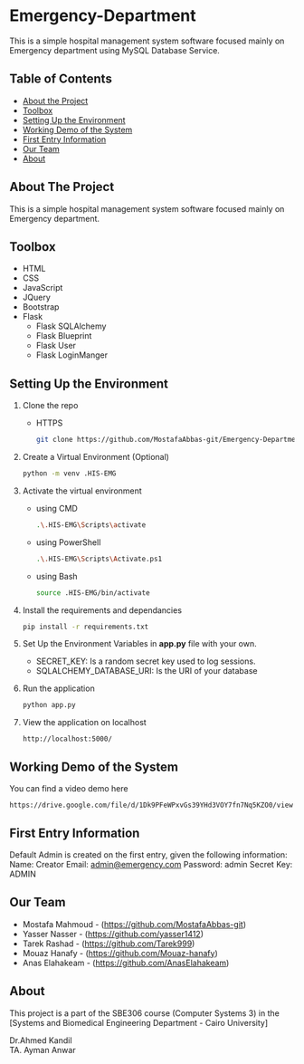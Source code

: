 # Emergency-Department
 This is a simple hospital management system software focused mainly on Emergency department using MySQL Database Service.


## Table of Contents

* [About the Project](#about-the-project)
* [Toolbox](#toolbox)
* [Setting Up the Environment](#setting-up-the-environment)
* [Working Demo of the System](#working-demo-of-the-system)
* [First Entry Information](#first-entry-information)
* [Our Team](#our-team)
* [About](#about)

## About The Project
This is a simple hospital management system software focused mainly on Emergency department.

## Toolbox

- HTML
- CSS
- JavaScript
- JQuery
- Bootstrap
- Flask
    * Flask SQLAlchemy
    * Flask Blueprint
    * Flask User
    * Flask LoginManger

## Setting Up the Environment
1. Clone the repo
    - HTTPS
        ```sh
        git clone https://github.com/MostafaAbbas-git/Emergency-Department.git
        ```

1. Create a Virtual Environment (Optional)
    ```sh
    python -m venv .HIS-EMG
    ```
2. Activate the virtual environment 
    - using CMD
        ```sh
        .\.HIS-EMG\Scripts\activate
        ```
    - using PowerShell
        ```sh
        .\.HIS-EMG\Scripts\Activate.ps1
        ```
    - using Bash
        ```sh
        source .HIS-EMG/bin/activate
        ```

3. Install the requirements and dependancies
    ```sh
    pip install -r requirements.txt
    ```
4. Set Up the Environment Variables in **app.py** file with your own.
    * SECRET_KEY: Is a random secret key used to log sessions.
    * SQLALCHEMY_DATABASE_URI: Is the URI of your database
    


5. Run the application
    ```sh
    python app.py
    ```

6. View the application on localhost
    ```
    http://localhost:5000/
    ```
## Working Demo of the System

You can find a video demo here

```
https://drive.google.com/file/d/1Dk9PFeWPxvGs39YHd3VOY7fn7Nq5KZO0/view
```

## First Entry Information 

Default Admin is created on the first entry, given the following information:
    Name: Creator
    Email: admin@emergency.com
    Password: admin
    Secret Key: ADMIN


## Our Team

* Mostafa Mahmoud - (https://github.com/MostafaAbbas-git)
* Yasser Nasser - (https://github.com/yasser1412)
* Tarek Rashad - (https://github.com/Tarek999)
* Mouaz Hanafy - (https://github.com/Mouaz-hanafy)
* Anas Elahakeam - (https://github.com/AnasElahakeam)



## About
This project is a part of the SBE306 course (Computer Systems 3) in the [Systems and Biomedical Engineering Department - Cairo University]

Dr.Ahmed Kandil\
TA. Ayman Anwar


